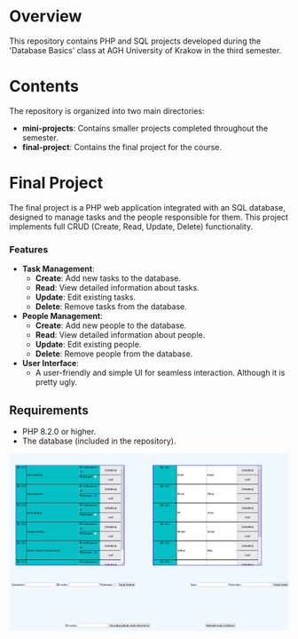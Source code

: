 # Overview
This repository contains PHP and SQL projects developed during the 'Database Basics' class at AGH University of Krakow in the third semester.

# Contents
The repository is organized into two main directories:

- **mini-projects**: Contains smaller projects completed throughout the semester.
- **final-project**: Contains the final project for the course.

# Final Project
The final project is a PHP web application integrated with an SQL database, designed to manage tasks and the people responsible for them. This project implements full CRUD (Create, Read, Update, Delete) functionality.

### Features
- **Task Management**:
  - **Create**: Add new tasks to the database.
  - **Read**: View detailed information about tasks.
  - **Update**: Edit existing tasks.
  - **Delete**: Remove tasks from the database.
- **People Management**:
  - **Create**: Add new people to the database.
  - **Read**: View detailed information about people.
  - **Update**: Edit existing people.
  - **Delete**: Remove people from the database.
- **User Interface**:
  - A user-friendly and simple UI for seamless interaction. Although it is pretty ugly.
 
## Requirements 
- PHP 8.2.0 or higher.
- The database (included in the repository).






![final project](media/final.png)
